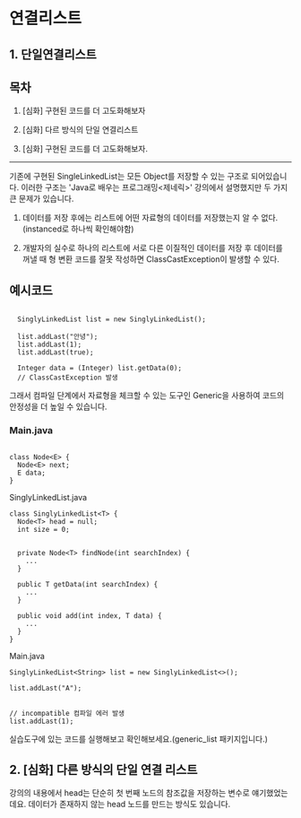 # 연결리스트



1\. 단일연결리스트
---

 목차
 ---

1. [심화] 구현된 코드를 더 고도화해보자
2. [심화] 다르 방식의 단일 연결리스트


1. [심화] 구현된 코드를 더 고도화해보자.
---

기존에 구현된 SingleLinkedList는 모든 Object를 저장할 수 있는 구조로 되어있습니다. 이러한 구조는 'Java로 배우는 프로그래밍<제네릭>' 강의에서 설명했지만 두 가지 큰 문제가 있습니다.

  1. 데이터를 저장 후에는 리스트에 어떤 자료형의 데이터를 저장했는지 알 수 없다. (instanced로 하나씩 확인해야함)

  2. 개발자의 실수로 하나의 리스트에 서로 다른 이질적인 데이터를 저장 후 데이터를 꺼낼 때 형 변환 코드를 잘못 작성하면 ClassCastException이 발생할 수 있다.

예시코드
---
```

  SinglyLinkedList list = new SinglyLinkedList();

  list.addLast("안녕");
  list.addLast(1);
  list.addLast(true);

  Integer data = (Integer) list.getData(0);
  // ClassCastException 발생

```
그래서 컴파일 단계에서 자료형을 체크할 수 있는 도구인 Generic을 사용하여 코드의 안정성을 더 높일 수 있습니다.


### Main.java

```

class Node<E> {
  Node<E> next;
  E data;
}

```

SinglyLinkedList.java

```
class SinglyLinkedList<T> {
  Node<T> head = null;
  int size = 0;
  
  
  private Node<T> findNode(int searchIndex) {
    ...
  }
  
  public T getData(int searchIndex) {
    ...
  }
  
  public void add(int index, T data) {
    ...
  }
}

```

Main.java

```
SinglyLinkedList<String> list = new SinglyLinkedList<>();

list.addLast("A");


// incompatible 컴파일 에러 발생
list.addLast(1);

```

실습도구에 있는 코드를 실행해보고 확인해보세요.(generic_list 패키지입니다.)


2\. [심화] 다른 방식의 단일 연결 리스트
---

강의의 내용에서 head는 단순히 첫 번째 노드의 참조값을 저장하는 변수로 얘기했었는데요. 데이터가 존재하지 않는 head 노드를 만드는 방식도 있습니다.

